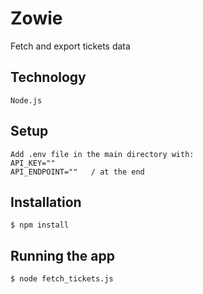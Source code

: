 # Zowie
Fetch and export tickets data

## Technology
```
Node.js
```

## Setup
```
Add .env file in the main directory with:
API_KEY=""
API_ENDPOINT=""   / at the end

```

## Installation
```
$ npm install
```

## Running the app

```
$ node fetch_tickets.js
```
